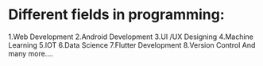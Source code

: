 # Different fields in programming:
1.Web Development
2.Android Development
3.UI /UX Designing
4.Machine Learning
5.IOT
6.Data Science
7.Flutter Development
8.Version Control
And many more....
